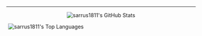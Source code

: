 
<!--
**sarrus1811/sarrus1811** is a ✨ _special_ ✨ repository because its `README.md` (this file) appears on your GitHub profile.

Here are some ideas to get you started:

- 🔭 I’m currently working on ...
- 🌱 I’m currently learning ...
- 👯 I’m looking to collaborate on ...
- 🤔 I’m looking for help with ...
- 💬 Ask me about ...
- 📫 How to reach me: ...
- 😄 Pronouns: ...
- ⚡ Fun fact: ...
-->
---

<p align="center">
  <img 
    src="https://github-readme-stats.vercel.app/api?username=sarrus1811&show_icons=true&theme=onedark&count_private=true&hide_border=true&title_color=f78c6c&icon_color=c792ea" 
    alt="sarrus1811's GitHub Stats"
    style="margin: 0 5px;"
  />
  
  <img 
    src="https://github-readme-stats.vercel.app/api/top-langs/?username=sarrus1811&layout=compact&theme=onedark&hide_border=true&langs_count=6&hide=html,css,jupyter%20notebook" 
    alt="sarrus1811's Top Languages"
    style="margin: 0 5px;"
  />
</p>


